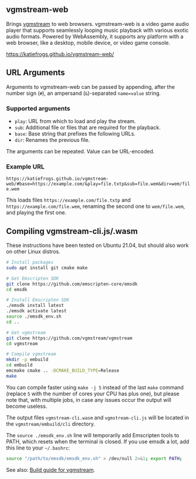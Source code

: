 ## vgmstream-web
Brings [vgmstream](https://vgmstream.org/) to web browsers. vgmstream-web is a video game audio player that supports seamlessly looping music playback with various exotic audio formats. Powered by WebAssembly, it supports any platform with a web browser, like a desktop, mobile device, or video game console.

https://katiefrogs.github.io/vgmstream-web/

## URL Arguments
Arguments to vgmstream-web can be passed by appending, after the number sign (`#`), an ampersand (`&`)-separated `name=value` string.

### Supported arguments
- `play`: URL from which to load and play the stream.
- `sub`: Additional file or files that are required for the playback.
- `base`: Base string that prefixes the following URLs.
- `dir`: Renames the previous file.

The arguments can be repeated. Value can be URL-encoded.

### Example URL
`https://katiefrogs.github.io/vgmstream-web/#base=https://example.com/&play=file.txtp&sub=file.wem&dir=wem/file.wem`

This loads files `https://example.com/file.txtp` and `https://example.com/file.wem`, renaming the second one to `wem/file.wem`, and playing the first one.

## Compiling vgmstream-cli.js/.wasm
These instructions have been tested on Ubuntu 21.04, but should also work on other Linux distros.
```sh
# Install packages
sudo apt install git cmake make

# Get Emscripten SDK
git clone https://github.com/emscripten-core/emsdk
cd emsdk

# Install Emscripten SDK
./emsdk install latest
./emsdk activate latest
source ./emsdk_env.sh
cd ..

# Get vgmstream
git clone https://github.com/vgmstream/vgmstream
cd vgmstream

# Compile vgmstream
mkdir -p embuild
cd embuild
emcmake cmake .. -DCMAKE_BUILD_TYPE=Release
make
```
You can compile faster using `make -j 5` instead of the last `make` command (replace `5` with the number of cores your CPU has plus one), but please note that, with multiple jobs, in case any issues occur the output will become useless.

The output files `vgmstream-cli.wasm` and `vgmstream-cli.js` will be located in the `vgmstream/embuild/cli` directory.

The `source ./emsdk_env.sh` line will temporarily add Emscripten tools to PATH, which resets when the terminal is closed. If you use emsdk a lot, add this line to your `~/.bashrc`:
```sh
source "/path/to/emsdk/emsdk_env.sh" > /dev/null 2>&1; export PATH;
```

See also: [Build guide for vgmstream](https://github.com/vgmstream/vgmstream/blob/master/doc/BUILD.md).